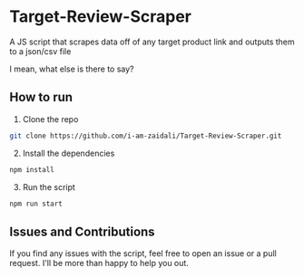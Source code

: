 # Target-Review-Scraper
A JS script that scrapes data off of any target product link and outputs them to a json/csv file

I mean, what else is there to say?

## How to run

1. Clone the repo
```bash
git clone https://github.com/i-am-zaidali/Target-Review-Scraper.git
```

2. Install the dependencies
```bash
npm install
```

3. Run the script
```bash
npm run start
```

## Issues and Contributions

If you find any issues with the script, feel free to open an issue or a pull request. I'll be more than happy to help you out.
